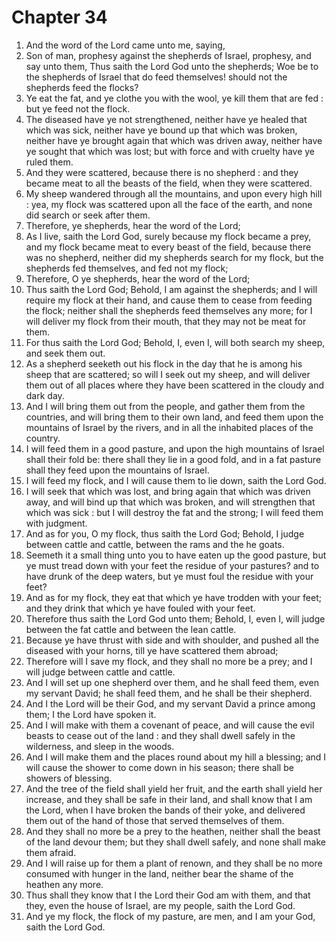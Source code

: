 # Chapter 34

1. And the word of the Lord came unto me, saying,
2. Son of man, prophesy against the shepherds of Israel, prophesy, and say unto them, Thus saith the Lord God unto the shepherds; Woe be to the shepherds of Israel that do feed themselves! should not the shepherds feed the flocks?
3. Ye eat the fat, and ye clothe you with the wool, ye kill them that are fed : but ye feed not the flock.
4. The diseased have ye not strengthened, neither have ye healed that which was sick, neither have ye bound up that which was broken, neither have ye brought again that which was driven away, neither have ye sought that which was lost; but with force and with cruelty have ye ruled them.
5. And they were scattered, because there is no shepherd : and they became meat to all the beasts of the field, when they were scattered.
6. My sheep wandered through all the mountains, and upon every high hill : yea, my flock was scattered upon all the face of the earth, and none did search or seek after them.
7. Therefore, ye shepherds, hear the word of the Lord;
8. As I live, saith the Lord God, surely because my flock became a prey, and my flock became meat to every beast of the field, because there was no shepherd, neither did my shepherds search for my flock, but the shepherds fed themselves, and fed not my flock;
9. Therefore, O ye shepherds, hear the word of the Lord;
10. Thus saith the Lord God; Behold, I am against the shepherds; and I will require my flock at their hand, and cause them to cease from feeding the flock; neither shall the shepherds feed themselves any more; for I will deliver my flock from their mouth, that they may not be meat for them.
11. For thus saith the Lord God; Behold, I, even I, will both search my sheep, and seek them out.
12. As a shepherd seeketh out his flock in the day that he is among his sheep that are scattered; so will I seek out my sheep, and will deliver them out of all places where they have been scattered in the cloudy and dark day.
13. And I will bring them out from the people, and gather them from the countries, and will bring them to their own land, and feed them upon the mountains of Israel by the rivers, and in all the inhabited places of the country.
14. I will feed them in a good pasture, and upon the high mountains of Israel shall their fold be: there shall they lie in a good fold, and in a fat pasture shall they feed upon the mountains of Israel.
15. I will feed my flock, and I will cause them to lie down, saith the Lord God.
16. I will seek that which was lost, and bring again that which was driven away, and will bind up that which was broken, and will strengthen that which was sick : but I will destroy the fat and the strong; I will feed them with judgment.
17. And as for you, O my flock, thus saith the Lord God; Behold, I judge between cattle and cattle, between the rams and the he goats.
18. Seemeth it a small thing unto you to have eaten up the good pasture, but ye must tread down with your feet the residue of your pastures? and to have drunk of the deep waters, but ye must foul the residue with your feet?
19. And as for my flock, they eat that which ye have trodden with your feet; and they drink that which ye have fouled with your feet.
20. Therefore thus saith the Lord God unto them; Behold, I, even I, will judge between the fat cattle and between the lean cattle.
21. Because ye have thrust with side and with shoulder, and pushed all the diseased with your horns, till ye have scattered them abroad;
22. Therefore will I save my flock, and they shall no more be a prey; and I will judge between cattle and cattle.
23. And I will set up one shepherd over them, and he shall feed them, even my servant David; he shall feed them, and he shall be their shepherd.
24. And I the Lord will be their God, and my servant David a prince among them; I the Lord have spoken it.
25. And I will make with them a covenant of peace, and will cause the evil beasts to cease out of the land : and they shall dwell safely in the wilderness, and sleep in the woods.
26. And I will make them and the places round about my hill a blessing; and I will cause the shower to come down in his season; there shall be showers of blessing.
27. And the tree of the field shall yield her fruit, and the earth shall yield her increase, and they shall be safe in their land, and shall know that I am the Lord, when I have broken the bands of their yoke, and delivered them out of the hand of those that served themselves of them.
28. And they shall no more be a prey to the heathen, neither shall the beast of the land devour them; but they shall dwell safely, and none shall make them afraid.
29. And I will raise up for them a plant of renown, and they shall be no more consumed with hunger in the land, neither bear the shame of the heathen any more.
30. Thus shall they know that I the Lord their God am with them, and that they, even the house of Israel, are my people, saith the Lord God.
31. And ye my flock, the flock of my pasture, are men, and I am your God, saith the Lord God.

